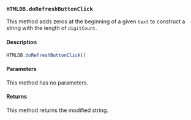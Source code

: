 ### `HTMLDB.doRefreshButtonClick`

This method adds zeros at the beginning of a given `text` to construct a string with the length of `digitCount`.

#### Description

```javascript
HTMLDB.doRefreshButtonClick()
```

#### Parameters

This method has no parameters.

#### Returns

This method returns the modified string.
